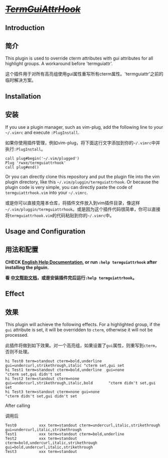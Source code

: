 # [~~***TermGuiAttrHook***~~](./README.md)

## Introduction
## 简介

This plugin is used to override cterm attributes with gui attributes for all highlight groups. A workaround before 'termguiattr'.

这个插件用于对所有高亮组使用gui属性重写所有cterm属性。'termguiattr'之前的临时解决方案。

## Installation
## 安装

If you use a plugin manager, such as vim-plug, add the following line to your `~/.vimrc` and execute `:PlugInstall`. 

如果你使用插件管理，例如vim-plug，将下面这行文字添加到你的`~/.vimrc`中并执行`:PlugInstall`。
```vim
call plug#begin('~/.vim/plugged')
Plug 'rwxe/termguiattrhook'
call plug#end()
```
Or you can directly clone this repository and put the plugin file into the vim plugin directory, like this `~/.vim/pluggin/termguiattrhook`. Or because the plugin code is very simple, you can directly paste the code of `termguiattrhook.vim` into your `~/.vimrc`.

或是你可以直接克隆本仓库，将插件文件放入到vim插件目录，像这样`~/.vim/pluggin/termguiattrhook`。或是因为这个插件代码很简单，你可以直接将`termguiattrhook.vim`的代码粘贴到你的`~/.vimrc`中。

## Usage and Configuration 
## 用法和配置

**CHECK [English Help Documentation](./doc/termguiattrhook.txt), or run `:help termguiattrhook` after installing the plguin.**

**看 [中文帮助文档](./doc/termguiattrhook.cnx)，或是安装插件完后运行`:help termguiattrhook`。**

## Effect
## 效果

This plugin will achieve the following effects. For a highlighted group, if the `gui` attribute is set, it will be overridden to `cterm`, otherwise it will not be processed.

此插件将做到如下效果。对一个高亮组，如果设置了`gui`属性，则重写到`cterm`，否则不处理。

```vim
hi Test0 term=standout cterm=bold,underline  gui=undercurl,strikethrough,italic "cterm set,gui set              
hi Test1 term=standout cterm=bold,underline  gui=none                           "cterm set,gui didn't set       
hi Test2 term=standout cterm=none gui=undercurl,strikethrough,italic,bold       "cterm didn't set,gui set       
hi Test3 term=standout cterm=none gui=none                                      "cterm didn't set,gui didn't set                                                          
```
After calling

调用后
```vim
Test0          xxx term=standout cterm=undercurl,italic,strikethrough gui=undercurl,italic,strikethrough
Test1          xxx term=standout cterm=bold,underline
Test2          xxx term=standout cterm=bold,undercurl,italic,strikethrough gui=bold,undercurl,italic,strikethrough
Test3          xxx term=standout
```
